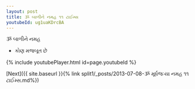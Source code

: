 ```yaml
---
layout: post
title: ૐ બાળીને નમહ ૧૧ ટાઈમ્સ
youtubeId: ug1uaKDrcBA
---
```

 
 
 ૐ બાળીને નમહ  
 
 -  કોણ મજબૂત છે 
 
  
 
  
 
 
 
 
 
 


{% include youtubePlayer.html id=page.youtubeId %}
 
[Next]({{ site.baseurl }}{% link  split1/_posts/2013-07-08-ૐ મૂર્ધજઃયા નમહ ૧૧ ટાઈમ્સ.md%})
 
